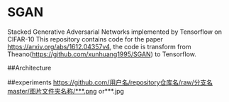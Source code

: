 # SGAN
Stacked Generative Adversarial Networks implemented by Tensorflow on CIFAR-10
This repository contains code for the paper https://arxiv.org/abs/1612.04357v4, the code is transform from Theano(https://github.com/xunhuang1995/SGAN) to Tensorflow.

##Architecture




##experiments
https://github.com/用户名/repository仓库名/raw/分支名master/图片文件夹名称/***.png or***.jpg
